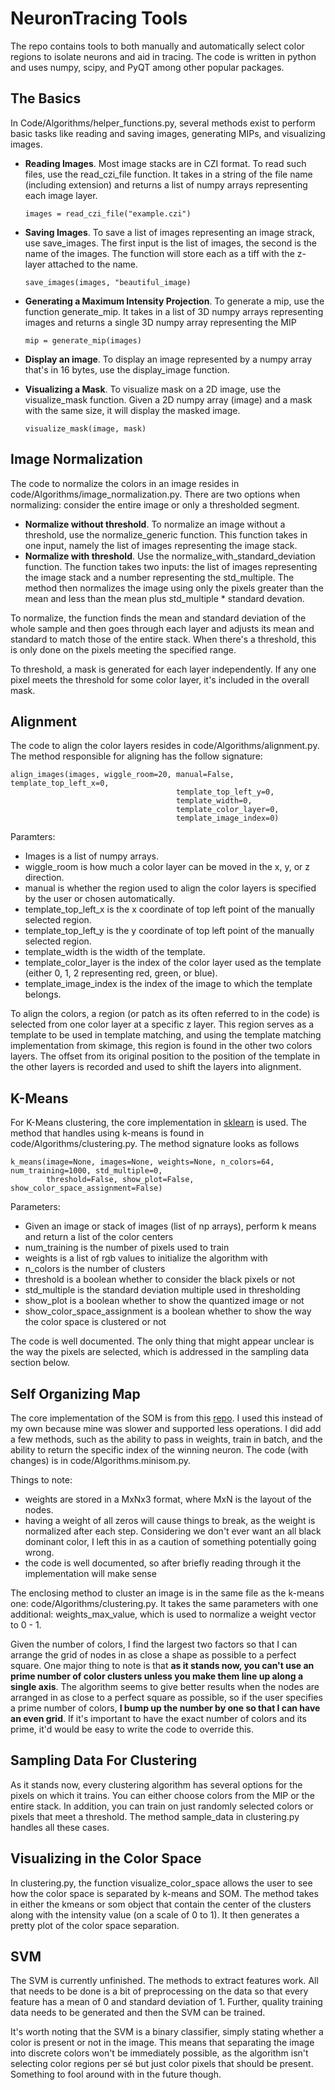 # NeuronTracing Tools

The repo contains tools to both manually and automatically select color regions to isolate neurons and aid in tracing. The code is written in python and uses numpy, scipy, and PyQT among other popular packages.

## The Basics

In Code/Algorithms/helper_functions.py, several methods exist to perform basic tasks like reading and saving images, generating MIPs, and visualizing images. 

- **Reading Images**. Most image stacks are in CZI format. To read such files, use the read_czi_file function. It takes in a string of the file name (including extension) and returns a list of numpy arrays representing each image layer.

    ```images = read_czi_file("example.czi")```

- **Saving Images**. To save a list of images representing an image strack, use save_images. The first input is the list of images, the second is the name of the images. The function will store each as a tiff with the z-layer attached to the name.

    ```save_images(images, "beautiful_image)```

- **Generating a Maximum Intensity Projection**. To generate a mip, use the function generate_mip. It takes in a list of 3D numpy arrays representing images and returns a single 3D numpy array representing the MIP

    ```mip = generate_mip(images)```

- **Display an image**. To display an image represented by a numpy array that's in 16 bytes, use the display_image function.

- **Visualizing a Mask**. To visualize mask on a 2D image, use the visualize_mask function. Given a 2D numpy array (image) and a mask with the same size, it will display the masked image.

    ```visualize_mask(image, mask)```

## Image Normalization

The code to normalize the colors in an image resides in code/Algorithms/image_normalization.py. There are two options when normalizing: consider the entire image or only a thresholded segment.

- **Normalize without threshold**. To normalize an image without a threshold, use the normalize_generic function. This function takes in one input, namely the list of images representing the image stack.
- **Normalize with threshold**. Use the normalize_with_standard_deviation function. The function takes two inputs: the list of images representing the image stack and a number representing the std_multiple. The method then normalizes the image using only the pixels greater than the mean and less than the mean plus std_multiple * standard devation.

To normalize, the function finds the mean and standard deviation of the whole sample and then goes through each layer and adjusts its mean and standard to match those of the entire stack. When there's a threshold, this is only done on the pixels meeting the specified range.

To threshold, a mask is generated for each layer independently. If any one pixel meets the threshold for some color layer, it's included in the overall mask.

## Alignment

The code to align the color layers resides in code/Algorithms/alignment.py. The method responsible for aligning has the follow signature:

    align_images(images, wiggle_room=20, manual=False, template_top_left_x=0,
                                         template_top_left_y=0,
                                         template_width=0,
                                         template_color_layer=0,
                                         template_image_index=0)

Paramters:

- Images is a list of numpy arrays.
- wiggle_room is how much a color layer can be moved in the x, y, or z direction.
- manual is whether the region used to align the color layers is specified by the user or chosen automatically.
- template_top_left_x is the x coordinate of top left point of the manually selected region.
- template_top_left_y is the y coordinate of top left point of the manually selected region.
- template_width is the width of the template.
- template_color_layer is the index of the color layer used as the template (either 0, 1, 2 representing red, green, or blue).
- template_image_index is the index of the image to which the template belongs.

To align the colors, a region (or patch as its often referred to in the code) is selected from one color layer at a specific z layer. This region serves as a template to be used in template matching, and using the template matching implementation from skimage, this region is found in the other two colors layers. The offset from its original position to the position of the template in the other layers is recorded and used to shift the layers into alignment.

## K-Means
For K-Means clustering, the core implementation in [sklearn](http://scikit-learn.org/) is used. The method that handles using k-means is found in code/Algorithms/clustering.py. The method signature looks as follows
    
    k_means(image=None, images=None, weights=None, n_colors=64, num_training=1000, std_multiple=0,
            threshold=False, show_plot=False, show_color_space_assignment=False)

Parameters:
- Given an image or stack of images (list of np arrays), perform k means and return a list of the color centers
- num_training is the number of pixels used to train
- weights is a list of rgb values to initialize the algorithm with
- n_colors is the number of clusters
- threshold is a boolean whether to consider the black pixels or not
- std_multiple is the standard deviation multiple used in thresholding
- show_plot is a boolean whether to show the quantized image or not
- show_color_space_assignment is a boolean whether to show the way the color space is clustered or not

The code is well documented. The only thing that might appear unclear is the way the pixels are selected, which is addressed in the sampling data section below.

## Self Organizing Map
The core implementation of the SOM is from this [repo](https://github.com/JustGlowing/minisom). I used this instead of my own because mine was slower and supported less operations. I did add a few methods, such as the ability to pass in weights, train in batch, and the ability to return the specific index of the winning neuron. The code (with changes) is in code/Algorithms.minisom.py.

Things to note: 
- weights are stored in a MxNx3 format, where MxN is the layout of the nodes.
- having a weight of all zeros will cause things to break, as the weight is normalized after each step. Considering we don't ever want an all black dominant color, I left this in as a caution of something potentially going wrong.
- the code is well documented, so after briefly reading through it the implementation will make sense

The enclosing method to cluster an image is in the same file as the k-means one: code/Algorithms/clustering.py. It takes the same parameters with one additional: weights_max_value, which is used to normalize a weight vector to 0 - 1. 

Given the number of colors, I find the largest two factors so that I can arrange the grid of nodes in as close a shape as possible to a perfect square. One major thing to note is that **as it stands now, you can't use an prime number of color clusters unless you make them line up along a single axis**. The algorithm seems to give better results when the nodes are arranged in as close to a perfect square as possible, so if the user specifies a prime number of colors, **I bump up the number by one so that I can have an even grid**. If it's important to have the exact number of colors and its prime, it'd would be easy to write the code to override this.

## Sampling Data For Clustering

As it stands now, every clustering algorithm has several options for the pixels on which it trains. You can either choose colors from the MIP or the entire stack. In addition, you can train on just randomly selected colors or pixels that meet a threshold. The method sample_data in clustering.py handles all these cases.


## Visualizing in the Color Space

In clustering.py, the function visualize_color_space allows the user to see how the color space is separated by k-means and SOM. The method takes in either the kmeans or som object that contain the center of the clusters along with the intensity value (on a scale of 0 to 1). It then generates a pretty plot of the color space separation. 


## SVM

The SVM is currently unfinished. The methods to extract features work. All that needs to be done is a bit of preprocessing on the data so that every feature has a mean of 0 and standard deviation of 1. Further, quality training data needs to be generated and then the SVM can be trained. 

It's worth noting that the SVM is a binary classifier, simply stating whether a color is present or not in the image. This means that separating the image into discrete colors won't be immediately possible, as the algorithm isn't selecting color regions per sé but just color pixels that should be present. Something to fool around with in the future though.



